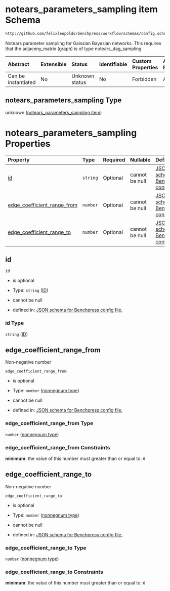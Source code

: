 # notears\_parameters\_sampling item Schema

```txt
http://github.com/felixleopoldo/benchpress/workflow/schemas/config.schema.json#/definitions/notears_parameters_sampling
```

Notears parameter sampling for Gaissian Bayesian networks. This requires that the adjaceny\_matrix (graph) is of type notears\_dag\_sampling

| Abstract            | Extensible | Status         | Identifiable | Custom Properties | Additional Properties | Access Restrictions | Defined In                                                              |
| :------------------ | :--------- | :------------- | :----------- | :---------------- | :-------------------- | :------------------ | :---------------------------------------------------------------------- |
| Can be instantiated | No         | Unknown status | No           | Forbidden         | Allowed               | none                | [newschema.schema.json\*](newschema.schema.json "open original schema") |

## notears\_parameters\_sampling Type

unknown ([notears\_parameters\_sampling item](newschema-definitions-notears_parameters_sampling-item.md))

# notears\_parameters\_sampling Properties

| Property                                                       | Type     | Required | Nullable       | Defined by                                                                                                                                                                                                                                                                                      |
| :------------------------------------------------------------- | :------- | :------- | :------------- | :---------------------------------------------------------------------------------------------------------------------------------------------------------------------------------------------------------------------------------------------------------------------------------------------- |
| [id](#id)                                                      | `string` | Optional | cannot be null | [JSON schema for Benchpress config file.](newschema-definitions-notears_parameters_sampling-item-properties-id.md "http://github.com/felixleopoldo/benchpress/workflow/schemas/config.schema.json#/definitions/notears_parameters_sampling/properties/id")                                      |
| [edge\_coefficient\_range\_from](#edge_coefficient_range_from) | `number` | Optional | cannot be null | [JSON schema for Benchpress config file.](newschema-definitions-notears_parameters_sampling-item-properties-nonnegnum-type.md "http://github.com/felixleopoldo/benchpress/workflow/schemas/config.schema.json#/definitions/notears_parameters_sampling/properties/edge_coefficient_range_from") |
| [edge\_coefficient\_range\_to](#edge_coefficient_range_to)     | `number` | Optional | cannot be null | [JSON schema for Benchpress config file.](newschema-definitions-notears_parameters_sampling-item-properties-nonnegnum-type-1.md "http://github.com/felixleopoldo/benchpress/workflow/schemas/config.schema.json#/definitions/notears_parameters_sampling/properties/edge_coefficient_range_to") |

## id



`id`

*   is optional

*   Type: `string` ([ID](newschema-definitions-notears_parameters_sampling-item-properties-id.md))

*   cannot be null

*   defined in: [JSON schema for Benchpress config file.](newschema-definitions-notears_parameters_sampling-item-properties-id.md "http://github.com/felixleopoldo/benchpress/workflow/schemas/config.schema.json#/definitions/notears_parameters_sampling/properties/id")

### id Type

`string` ([ID](newschema-definitions-notears_parameters_sampling-item-properties-id.md))

## edge\_coefficient\_range\_from

Non-negative number

`edge_coefficient_range_from`

*   is optional

*   Type: `number` ([nonnegnum type](newschema-definitions-notears_parameters_sampling-item-properties-nonnegnum-type.md))

*   cannot be null

*   defined in: [JSON schema for Benchpress config file.](newschema-definitions-notears_parameters_sampling-item-properties-nonnegnum-type.md "http://github.com/felixleopoldo/benchpress/workflow/schemas/config.schema.json#/definitions/notears_parameters_sampling/properties/edge_coefficient_range_from")

### edge\_coefficient\_range\_from Type

`number` ([nonnegnum type](newschema-definitions-notears_parameters_sampling-item-properties-nonnegnum-type.md))

### edge\_coefficient\_range\_from Constraints

**minimum**: the value of this number must greater than or equal to: `0`

## edge\_coefficient\_range\_to

Non-negative number

`edge_coefficient_range_to`

*   is optional

*   Type: `number` ([nonnegnum type](newschema-definitions-notears_parameters_sampling-item-properties-nonnegnum-type-1.md))

*   cannot be null

*   defined in: [JSON schema for Benchpress config file.](newschema-definitions-notears_parameters_sampling-item-properties-nonnegnum-type-1.md "http://github.com/felixleopoldo/benchpress/workflow/schemas/config.schema.json#/definitions/notears_parameters_sampling/properties/edge_coefficient_range_to")

### edge\_coefficient\_range\_to Type

`number` ([nonnegnum type](newschema-definitions-notears_parameters_sampling-item-properties-nonnegnum-type-1.md))

### edge\_coefficient\_range\_to Constraints

**minimum**: the value of this number must greater than or equal to: `0`
